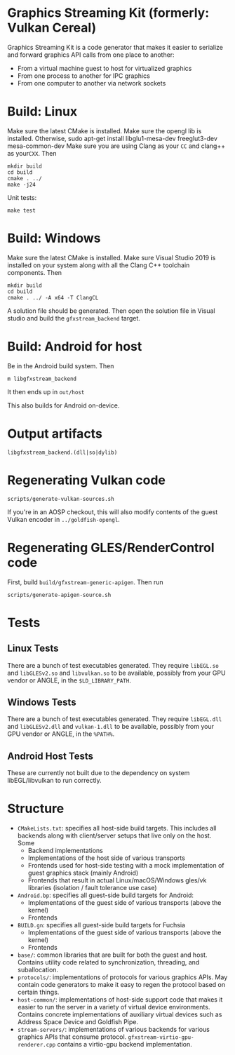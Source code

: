 # Graphics Streaming Kit (formerly: Vulkan Cereal)

Graphics Streaming Kit is a code generator that makes it easier to serialize
and forward graphics API calls from one place to another:

- From a virtual machine guest to host for virtualized graphics
- From one process to another for IPC graphics
- From one computer to another via network sockets

# Build: Linux

Make sure the latest CMake is installed.
Make sure the opengl lib is installed. Otherwise, sudo apt-get install
libglu1-mesa-dev freeglut3-dev mesa-common-dev
Make sure you are using Clang as your `CC` and clang++ as your`CXX`. Then

    mkdir build
    cd build
    cmake . ../
    make -j24

Unit tests:

    make test

# Build: Windows

Make sure the latest CMake is installed.  Make sure Visual Studio 2019 is
installed on your system along with all the Clang C++ toolchain components.
Then

    mkdir build
    cd build
    cmake . ../ -A x64 -T ClangCL

A solution file should be generated. Then open the solution file in Visual
studio and build the `gfxstream_backend` target.

# Build: Android for host

Be in the Android build system. Then

    m libgfxstream_backend

It then ends up in `out/host`

This also builds for Android on-device.

# Output artifacts

    libgfxstream_backend.(dll|so|dylib)

# Regenerating Vulkan code

    scripts/generate-vulkan-sources.sh

If you're in an AOSP checkout, this will also modify contents of the guest Vulkan encoder in `../goldfish-opengl`.

# Regenerating GLES/RenderControl code

First, build `build/gfxstream-generic-apigen`. Then run

    scripts/generate-apigen-source.sh

# Tests

## Linux Tests

There are a bunch of test executables generated. They require `libEGL.so` and `libGLESv2.so` and `libvulkan.so` to be available, possibly from your GPU vendor or ANGLE, in the `$LD_LIBRARY_PATH`.

## Windows Tests

There are a bunch of test executables generated. They require `libEGL.dll` and `libGLESv2.dll` and `vulkan-1.dll` to be available, possibly from your GPU vendor or ANGLE, in the `%PATH%`.

## Android Host Tests

These are currently not built due to the dependency on system libEGL/libvulkan to run correctly.

# Structure

- `CMakeLists.txt`: specifies all host-side build targets. This includes all
  backends along with client/server setups that live only on the host. Some
  - Backend implementations
  - Implementations of the host side of various transports
  - Frontends used for host-side testing with a mock implementation of guest
    graphics stack (mainly Android)
  - Frontends that result in actual Linux/macOS/Windows gles/vk libraries
    (isolation / fault tolerance use case)
- `Android.bp`: specifies all guest-side build targets for Android:
  - Implementations of the guest side of various transports (above the kernel)
  - Frontends
- `BUILD.gn`: specifies all guest-side build targets for Fuchsia
  - Implementations of the guest side of various transports (above the kernel)
  - Frontends
- `base/`: common libraries that are built for both the guest and host.
  Contains utility code related to synchronization, threading, and suballocation.
- `protocols/`: implementations of protocols for various graphics APIs. May contain
code generators to make it easy to regen the protocol based on certain things.
- `host-common/`: implementations of host-side support code that makes it
  easier to run the server in a variety of virtual device environments.
  Contains concrete implementations of auxiliary virtual devices such as
  Address Space Device and Goldfish Pipe.
- `stream-servers/`: implementations of various backends for various graphics
  APIs that consume protocol. `gfxstream-virtio-gpu-renderer.cpp` contains a
  virtio-gpu backend implementation.
